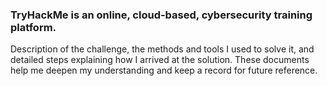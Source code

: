 ### TryHackMe is an online, cloud-based, cybersecurity training platform.
Description of the challenge, the methods and tools I used to solve it, and detailed steps explaining how I arrived at the solution. These documents help me deepen my understanding and keep a record for future reference.
